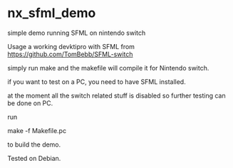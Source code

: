 # nx_sfml_demo
simple demo running SFML on nintendo switch


Usage
a working devktipro with SFML from https://github.com/TomBebb/SFML-switch

simply run make and the makefile will compile it for Nintendo switch.

if you want to test on a PC, you need to have SFML installed.

at the moment all the switch related stuff is disabled so further testing can be done on PC.

run 


make -f Makefile.pc 

to build the demo.

Tested on Debian.



